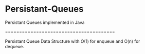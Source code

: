 Persistant-Queues
=================

Persistant Queues implemented in Java

=======================================

Persistant Queue Data Structure with O(1) for enqueue and O(n) for dequeue.